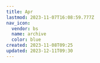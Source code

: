 ```yaml
---
title: Apr
lastmod: 2023-11-07T16:08:59.777Z
nav_icon:
  vendor: bs
  name: archive
  color: blue
created: 2023-11-08T09:25
updated: 2023-12-11T09:30
---
```

